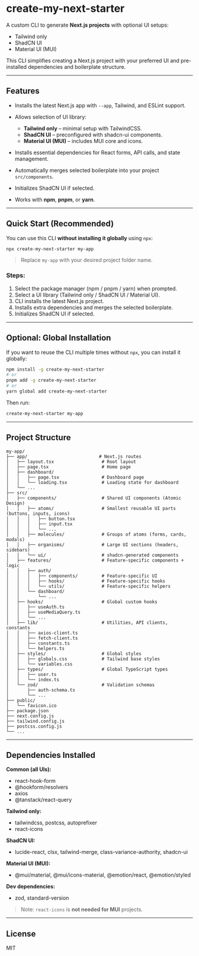 # create-my-next-starter

A custom CLI to generate **Next.js projects** with optional UI setups:

- Tailwind only
- ShadCN UI
- Material UI (MUI)

This CLI simplifies creating a Next.js project with your preferred UI and pre-installed dependencies and boilerplate structure.

---

## Features

- Installs the latest Next.js app with `--app`, Tailwind, and ESLint support.
- Allows selection of UI library:

  - **Tailwind only** – minimal setup with TailwindCSS.
  - **ShadCN UI** – preconfigured with shadcn-ui components.
  - **Material UI (MUI)** – includes MUI core and icons.

- Installs essential dependencies for React forms, API calls, and state management.
- Automatically merges selected boilerplate into your project `src/components`.
- Initializes ShadCN UI if selected.
- Works with **npm**, **pnpm**, or **yarn**.

---

## Quick Start (Recommended)

You can use this CLI **without installing it globally** using `npx`:

```bash
npx create-my-next-starter my-app
```

> Replace `my-app` with your desired project folder name.

### Steps:

1. Select the package manager (npm / pnpm / yarn) when prompted.
2. Select a UI library (Tailwind only / ShadCN UI / Material UI).
3. CLI installs the latest Next.js project.
4. Installs extra dependencies and merges the selected boilerplate.
5. Initializes ShadCN UI if selected.

---

## Optional: Global Installation

If you want to reuse the CLI multiple times without `npx`, you can install it globally:

```bash
npm install -g create-my-next-starter
# or
pnpm add -g create-my-next-starter
# or
yarn global add create-my-next-starter
```

Then run:

```bash
create-my-next-starter my-app
```

---

## Project Structure

```
my-app/
├── app/                           # Next.js routes
│   ├── layout.tsx                  # Root layout
│   ├── page.tsx                    # Home page
│   ├── dashboard/
│   │   ├── page.tsx                # Dashboard page
│   │   └── loading.tsx             # Loading state for dashboard
│   └── ...
├── src/
│   ├── components/                 # Shared UI components (Atomic Design)
│   │   ├── atoms/                  # Smallest reusable UI parts (buttons, inputs, icons)
│   │   │   ├── button.tsx
│   │   │   ├── input.tsx
│   │   │   └── ...
│   │   ├── molecules/              # Groups of atoms (forms, cards, modals)
│   │   ├── organisms/              # Large UI sections (headers, sidebars)
│   │   └── ui/                     # shadcn-generated components
│   ├── features/                   # Feature-specific components + logic
│   │   ├── auth/
│   │   │   ├── components/         # Feature-specific UI
│   │   │   ├── hooks/              # Feature-specific hooks
│   │   │   └── utils/              # Feature-specific helpers
│   │   └── dashboard/
│   │       └── ...
│   ├── hooks/                      # Global custom hooks
│   │   ├── useAuth.ts
│   │   ├── useMediaQuery.ts
│   │   └── ...
│   ├── lib/                        # Utilities, API clients, constants
│   │   ├── axios-client.ts
│   │   ├── fetch-client.ts
│   │   ├── constants.ts
│   │   └── helpers.ts
│   ├── styles/                     # Global styles
│   │   ├── globals.css             # Tailwind base styles
│   │   └── variables.css
│   ├── types/                      # Global TypeScript types
│   │   ├── user.ts
│   │   └── index.ts
│   └── zod/                        # Validation schemas
│       ├── auth-schema.ts
│       └── ...
├── public/
│   └── favicon.ico
├── package.json
├── next.config.js
├── tailwind.config.js
├── postcss.config.js
└── ...
```

---

## Dependencies Installed

**Common (all UIs):**

- react-hook-form
- @hookform/resolvers
- axios
- @tanstack/react-query

**Tailwind only:**

- tailwindcss, postcss, autoprefixer
- react-icons

**ShadCN UI:**

- lucide-react, clsx, tailwind-merge, class-variance-authority, shadcn-ui

**Material UI (MUI):**

- @mui/material, @mui/icons-material, @emotion/react, @emotion/styled

**Dev dependencies:**

- zod, standard-version

> Note: `react-icons` is **not needed for MUI** projects.

---

## License

MIT
